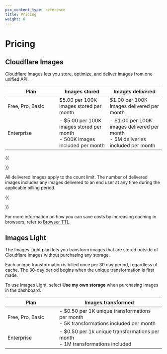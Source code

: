 ```yaml
---
pcx_content_type: reference
title: Pricing
weight: 6
---
```


# Pricing


## Cloudflare Images

Cloudflare Images lets you store, optimize, and deliver images from one unified API.

|<div style="width:150px">Plan</div>| Images stored | Images delivered |
|-----------------------------------|---------------|------------------|
| Free, Pro, Basic                  | $5.00 per 100K images stored per month | $1.00 per 100K images delivered per month
| Enterprise      | - $5.00 per 100K images stored per month<br> - 500K images included per month | - $1.00 per 100K images delivered per month<br> - 5M deliveries included per month |

{{<Aside type="note" header="Note">}}

All delivered images apply to the count limit. The number of delivered images includes any images delivered to an end user at any time during the applicable billing period.

{{</Aside>}}

For more information on how you can save costs by increasing caching in browsers, refer to [Browser TTL](/images/manage-images/browser-ttl/).

## Images Light

The Images Light plan lets you transform images that are stored outside of Cloudflare Images without purchasing any storage.

Each unique transformation is billed once per 30 day period, regardless of cache. The 30-day period begins when the unique transformation is first made.

To use Images Light, select **Use my own storage** when purchasing Images in the dashboard.

|<div style="width:150px">Plan</div>| Images transformed |
|-----------------------------------|--------------------|
| Free, Pro, Basic                  | - $0.50 per 1K unique transformations per month<br> - 5K transformations included per month
| Enterprise      | - $0.50 per 1k unique transformations per month <br> - 1M transformations included |